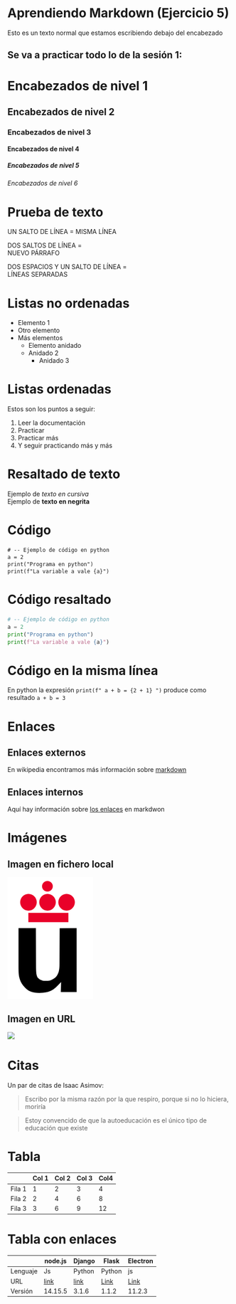 # Aprendiendo Markdown (Ejercicio 5)

Esto es un texto normal que estamos escribiendo debajo del encabezado

## Se va a practicar todo lo de la sesión 1:  
# Encabezados de nivel 1
## Encabezados de nivel 2
### Encabezados de nivel 3
#### Encabezados de nivel 4
##### Encabezados de nivel 5
###### Encabezados de nivel 6
  
# Prueba de texto
UN SALTO DE LÍNEA =
MISMA LÍNEA

DOS SALTOS DE LÍNEA =  
NUEVO PÁRRAFO

DOS ESPACIOS Y UN SALTO DE LÍNEA =  
LÍNEAS SEPARADAS

# Listas no ordenadas
* Elemento 1
* Otro elemento
* Más elementos
  * Elemento anidado
  * Anidado 2
    * Anidado 3 

# Listas ordenadas
Estos son los puntos a seguir:
1. Leer la documentación
2. Practicar
3. Practicar más
4. Y seguir practicando más y más

# Resaltado de texto
Ejemplo de *texto en cursiva*  
Ejemplo de **texto en negrita**

# Código
```
# -- Ejemplo de código en python
a = 2
print("Programa en python")
print(f"La variable a vale {a}")
```

# Código resaltado
```python
# -- Ejemplo de código en python
a = 2
print("Programa en python")
print(f"La variable a vale {a}")
```

# Código en la misma línea
En python la expresión `print(f" a + b = {2 + 1} ")` produce como resultado `a + b = 3` 

# Enlaces 

## Enlaces externos

En wikipedia encontramos más información sobre [markdown](https://es.wikipedia.org/wiki/Markdown)

## Enlaces internos

Aquí hay información sobre [los enlaces](#Enlaces) en markdwon

# Imágenes

## Imagen en fichero local

![](Logo-urjc.png)


## Imagen en URL

![](https://upload.wikimedia.org/wikipedia/commons/2/2f/CC_BY-SA_3.0.png)

# Citas

Un par de citas de Isaac Asimov:

> Escribo por la misma razón por la que respiro, porque si no lo hiciera, moriría

> Estoy convencido de que la autoeducación es el único tipo de educación que existe

# Tabla

|         | Col 1 | Col 2| Col 3| Col4 |
|---------|-------|------|------|------|
|  Fila 1 |   1   |   2  |   3  |  4   |
|  Fila 2 |   2   |   4  |   6  |  8   |
|  Fila 3 |   3   |   6  |   9  |  12  |


# Tabla con enlaces
|          |  node.js  | Django | Flask | Electron |
|----------|-----------|--------|-------|----------|
| Lenguaje | Js        | Python | Python| js       |
| URL      | [link](https://nodejs.org/es/) | [link](https://www.djangoproject.com/)  | [Link](https://flask.palletsprojects.com/en/1.1.x/) | [Link](https://www.electronjs.org/) |
| Versión  |  14.15.5  | 3.1.6  | 1.1.2 | 11.2.3 |